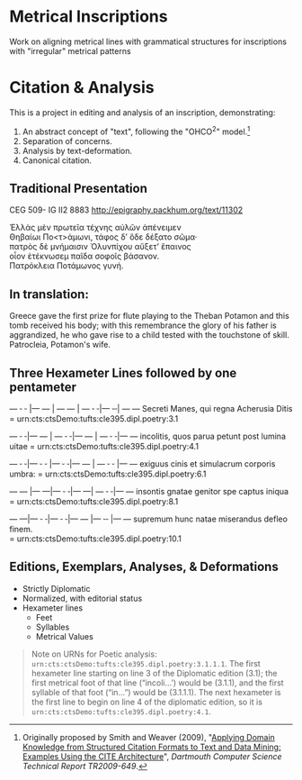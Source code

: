 # Metrical Inscriptions
Work on aligning metrical lines with grammatical structures for inscriptions with "irregular" metrical patterns

# Citation & Analysis

This is a project in editing and analysis of an inscription, demonstrating:

1. An abstract concept of "text", following the "OHCO<sup>2</sup>" model.[^ohco2]
1. Separation of concerns.
1. Analysis by text-deformation.
1. Canonical citation.

[^ohco2]:   Originally proposed by Smith and Weaver  (2009), "[Applying Domain Knowledge from Structured Citation Formats to Text and Data Mining: Examples Using the CITE Architecture](http://katahdin.cs.dartmouth.edu/reports/TR2009-649.pdf)", *Dartmouth Computer Science Technical Report TR2009-649*.

## Traditional Presentation

CEG 509- IG II2 8883 http://epigraphy.packhum.org/text/11302

Ἑλλὰς μὲν πρωτεῖα τέχνης αὐλῶν ἀπένειμεν </br>
Θηβαίωι Πο<τ>άμωνι, τάφος δ’ ὅδε δέξατο σῶμα·</br>
πατρὸς δὲ μνήμαισιν Ὀλυνπίχου αὔξετ’ ἔπαινος</br>
οἷον ἐτέκνωσεμ παῖδα σοφοῖς βάσανον.</br>
Πατρόκλεια Ποτάμωνος γυνή.</br>

## In translation:

Greece gave the first prize for flute playing to the Theban Potamon and this tomb received his body; with this remembrance the glory of his father is aggrandized, he who gave rise to a child tested with the touchstone of skill. Patrocleia, Potamon's wife.


## Three Hexameter Lines followed by one pentameter

 —  ⏑ ⏑ |— — | —   — | —  ⏑ ⏑|— ⏑⏑| — — 
Secreti Manes, qui regna Acherusia Ditis
     = urn:cts:ctsDemo:tufts:cle395.dipl.poetry:3.1

—  ⏑ ⏑|—     — | —  ⏑  ⏑|—    —  | — ⏑ ⏑|—  — 
incolitis, quos parua petunt post lumina uitae
     = urn:cts:ctsDemo:tufts:cle395.dipl.poetry:4.1

— ⏑ ⏑|—  ⏑ ⏑ |—   ⏑ ⏑|—  — | —  ⏑ ⏑ |—   — 
exiguus cinis et simulacrum corporis umbra:
     = urn:cts:ctsDemo:tufts:cle395.dipl.poetry:6.1

—  — |—    —|—   ⏑ ⏑|—    —| —  ⏑  ⏑|—  —
insontis gnatae genitor spe captus iniqua
     = urn:cts:ctsDemo:tufts:cle395.dipl.poetry:8.1

 —  —|—   ⏑    ⏑|—   ⏑ ⏑|—  —  |—  ⏑⏑ |— —
supremum hunc natae miserandus defleo finem.    
     = urn:cts:ctsDemo:tufts:cle395.dipl.poetry:10.1


## Editions, Exemplars, Analyses, & Deformations

- Strictly Diplomatic
- Normalized, with editorial status
- Hexameter lines
     - Feet
     - Syllables
     - Metrical Values

> Note on URNs for Poetic analysis: `urn:cts:ctsDemo:tufts:cle395.dipl.poetry:3.1.1.1`. The first hexameter line starting on line 3 of the Diplomatic edition (3.1); the first metrical foot of that line (“incoli…’) would be (3.1.1), and the first syllable of that foot (“in…”) would be (3.1.1.1).  The next hexameter is the first line to begin on line 4 of the diplomatic edition, so it is `urn:cts:ctsDemo:tufts:cle395.dipl.poetry:4.1`.
